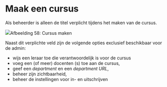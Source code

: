 # Maak een cursus

Als beheerder is alleen de titel verplicht tijdens het maken van de cursus.

![](../../.gitbook/assets/graficos83%20%281%29.png)Afbeelding 58: Cursus maken

Naast dit verplichte veld zijn de volgende opties exclusief beschikbaar voor de admin:

- wijs een leraar toe die verantwoordelijk is voor de cursus
- voeg een (of meer) docenten (s) toe aan de cursus,
- geef een *department* en een *department URL*,
- beheer zijn zichtbaarheid,
- beheer de instellingen voor in- en uitschrijven

